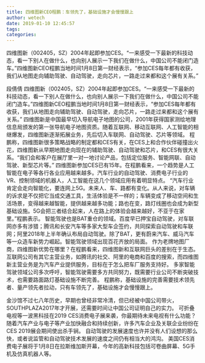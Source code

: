 ```yaml
---
title: 四维图新CEO程鹏：车领先了，基础设施才会慢慢跟上
author: wetech
date: 2019-01-10 12:45:57
tags: 
categories: 
---
```

四维图新（002405，SZ）2004年起即参加CES。“一来感受一下最新的科技动态，看一下别人在做什么，也向别人展示一下我们在做什么，中国公司不能闭门造车。”四维图新CEO程鹏当地时间1月8日第一财经表示，“参加CES每年都有收获，我们从地图走向辅助驾驶、自动驾驶，走向芯片，一路走过来都和这个展有关系。”
<!-- more -->
段倩倩
四维图新（002405，SZ）2004年起即参加CES。“一来感受一下最新的科技动态，看一下别人在做什么，也向别人展示一下我们在做什么，中国公司不能闭门造车。”四维图新CEO程鹏当地时间1月8日第一财经表示，“参加CES每年都有收获，我们从地图走向辅助驾驶、自动驾驶，走向芯片，一路走过来都和这个展有关系。”
四维图新是中国最早切入导航电子地图的公司，2001年获得国家测绘地理信息局颁发的第一张导航电子地图资质。随着互联网、移动互联网、人工智能的相继爆发，四维图新逐渐拓展业务，先后切入车联网、自动驾驶、芯片等领域。
程鹏称，四维图新很多策略战略的制定都和CES有关，在CES上和合作伙伴碰撞出火花，四维图新从早期地图走向现在的辅助驾驶、自动驾驶和芯片，和CES有很大关系。“我们会和客户在展厅里一对一地讨论产品，包括定位服务、智能网联、自动驾驶、新型芯片等。”
四维图新参加CES已有15年。在程鹏看来，一个趋势是人工智能在电子等各行各业应用越来越多。汽车行业的自动驾驶、消费电子行业的VR、控制领域的机器人，人工智能在这几个领域应用有着明显特点。
“汽车行业肯定会走向智能化，要连网上5G。未来人、车、路都有变化。从人来说，对车辆的诉求是不仅把它当成交通工具，生活体验是不一样的；车辆变成了移动空间和生活场景，变得越来越智能，提供越来越多功能；路也在变，路灯线圈也会成为新型基础设施。5G会把三者结合起来，人在路上的体验会越来越好，不亚于在家里。”程鹏表示。
智能驾驶也是BAT重仓的领域。百度早已押宝自动驾驶，对车联网亦多有涉猎；腾讯和长安汽车等多家大型车企签约，共同探索自动驾驶和车联网；阿里2018年上半年确认布局自动驾驶。除了BAT，更有蔚来汽车、威马汽车等一众造车新势力崛起。智能驾驶领域出现百花齐放的局面。
作为老牌地图厂商，四维图新优势在哪里？在程鹏看来，四维图新和互联网巨头的差别在于生态。互联网公司有其它主营业务，如腾讯的社交、阿里的电商和百度的搜索，而四维图新主营业务是为汽车产业提供服务，目标在于怎么把车厂服务支持好。
多家智能驾驶领域公司多次呼吁，智能驾驶需要多方共同努力，既需要行业公司不断突破技术，也需要路面路灯基础设施不断完善。
程鹏称，基础设施的完善需要技术领先者、量产领先者拉动，只有车领先了，基础设施才会慢慢跟上。
 
 
金沙馆不过七八年历史，早期也曾经非常冷清，但已经被中国公司带火，SOUTHPLAZA2017年才开展，还需要时间让中国公司证明自己的实力。
可折叠电视等一波黑科技在2019 CES消费电子展来袭，你最期待未来电视有什么功能？
随着汽车产业与电子等产业加快融合和持续创新，许多汽车企业及关联企业纷纷在CES 2019展会期间使出杀手锏。
自动驾驶的发展速度也许并没有人们设想的那么快，或者说监管和自动驾驶技术发展的速度之间仍有相当大的鸿沟。
美国CES消费电子展将于1月8日在拉斯维加斯开幕，今年的高新科技包括可卷曲屏幕、5G手机及仿真机器人等。
